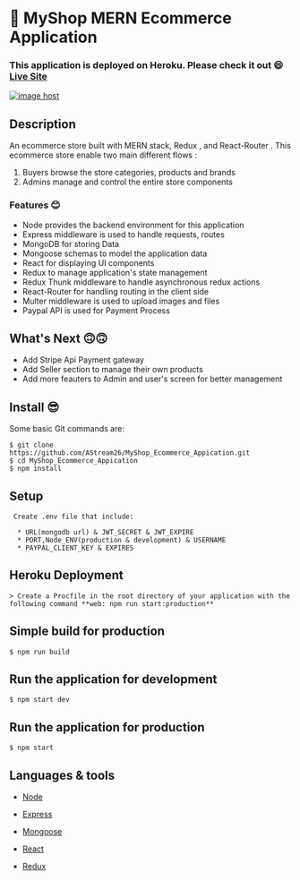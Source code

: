 # 🎁 MyShop MERN Ecommerce  Application 


### This application is deployed on Heroku. Please check it out :smile: [Live Site](https://myshop-mern-ecommerce.herokuapp.com/)

<a href="https://imgbox.com/1ISGULNN" target="_blank"><img src="https://images2.imgbox.com/07/62/1ISGULNN_o.png" alt="image host"/></a>

## Description

An ecommerce store built with MERN stack, Redux , and React-Router . This ecommerce store enable two main different flows :

1. Buyers browse the store categories, products and brands
2. Admins manage and control the entire store components 

### Features 😊

  * Node provides the backend environment for this application
  * Express middleware is used to handle requests, routes
  * MongoDB for storing Data
  * Mongoose schemas to model the application data
  * React for displaying UI components
  * Redux to manage application's state management
  * Redux Thunk middleware to handle asynchronous redux actions
  * React-Router for handling routing in the client side
  * Multer middleware is used to upload images and files 
  * Paypal API is used for Payment Process

## What's Next 🙃🙃

  * Add Stripe Api Payment gateway
  * Add Seller section to manage their own products
  * Add more feauters to Admin and user's screen for better management 
  
 ## Install 😎

Some basic Git commands are:

```
$ git clone https://github.com/AStream26/MyShop_Ecommerce_Appication.git
$ cd MyShop_Ecommerce_Appication
$ npm install
```

## Setup

```
 Create .env file that include:

  * URL(mongodb url) & JWT_SECRET & JWT_EXPIRE
  * PORT,Node_ENV(production & development) & USERNAME
  * PAYPAL_CLIENT_KEY & EXPIRES
```

## Heroku Deployment

```
> Create a Procfile in the root directory of your application with the following command **web: npm run start:production**
```
 
 
 ## Simple build for production

```
$ npm run build
```

## Run the application for development

```
$ npm start dev
```

## Run the application for production

```
$ npm start
```

## Languages & tools

- [Node](https://nodejs.org/en/)

- [Express](https://expressjs.com/)

- [Mongoose](https://mongoosejs.com/)

- [React](https://reactjs.org/)

- [Redux](https://redux.js.org/)
